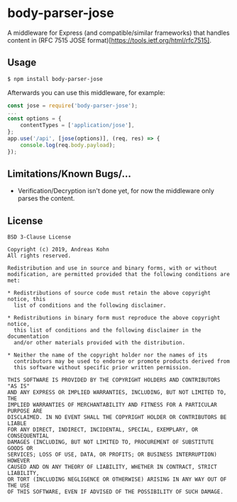 # body-parser-jose

A middleware for Express (and compatible/similar frameworks) that handles content in (RFC 7515 JOSE format)[https://tools.ietf.org/html/rfc7515].

## Usage

```sh
$ npm install body-parser-jose
```

Afterwards you can use this middleware, for example:

```js
const jose = require('body-parser-jose');
...
const options = {
    contentTypes = ['application/jose'],
};
app.use('/api', [jose(options)], (req, res) => {
    console.log(req.body.payload);
});
```

## Limitations/Known Bugs/...

* Verification/Decryption isn't done yet, for now the middleware only parses the content.

## License

~~~~
BSD 3-Clause License

Copyright (c) 2019, Andreas Kohn
All rights reserved.

Redistribution and use in source and binary forms, with or without
modification, are permitted provided that the following conditions are met:

* Redistributions of source code must retain the above copyright notice, this
  list of conditions and the following disclaimer.

* Redistributions in binary form must reproduce the above copyright notice,
  this list of conditions and the following disclaimer in the documentation
  and/or other materials provided with the distribution.

* Neither the name of the copyright holder nor the names of its
  contributors may be used to endorse or promote products derived from
  this software without specific prior written permission.

THIS SOFTWARE IS PROVIDED BY THE COPYRIGHT HOLDERS AND CONTRIBUTORS "AS IS"
AND ANY EXPRESS OR IMPLIED WARRANTIES, INCLUDING, BUT NOT LIMITED TO, THE
IMPLIED WARRANTIES OF MERCHANTABILITY AND FITNESS FOR A PARTICULAR PURPOSE ARE
DISCLAIMED. IN NO EVENT SHALL THE COPYRIGHT HOLDER OR CONTRIBUTORS BE LIABLE
FOR ANY DIRECT, INDIRECT, INCIDENTAL, SPECIAL, EXEMPLARY, OR CONSEQUENTIAL
DAMAGES (INCLUDING, BUT NOT LIMITED TO, PROCUREMENT OF SUBSTITUTE GOODS OR
SERVICES; LOSS OF USE, DATA, OR PROFITS; OR BUSINESS INTERRUPTION) HOWEVER
CAUSED AND ON ANY THEORY OF LIABILITY, WHETHER IN CONTRACT, STRICT LIABILITY,
OR TORT (INCLUDING NEGLIGENCE OR OTHERWISE) ARISING IN ANY WAY OUT OF THE USE
OF THIS SOFTWARE, EVEN IF ADVISED OF THE POSSIBILITY OF SUCH DAMAGE.
~~~~